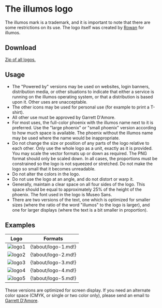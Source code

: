 # The illumos logo

The illumos mark is a trademark, and it is important to note that there are
some restrictions on its use. The logo itself was created by
[Rowan](mailto:rown@roseviolet.net) for illumos.

## Download

[Zip of all logos.](http://wiki.smartos.org/download/attachments/753667/illumos_logos.zip)

## Usage

* The "Powered by" versions may be used on websites, login banners, distribution media, or other situations to indicate that either a service is running on the illumos operating system, or that a distribution is based upon it. Other uses are unacceptable.
* The other icons may be used for personal use (for example to print a T-shirt).
* All other use must be approved by Garrett D'Amore.
* For most uses, the full-color phoenix with the illumos name next to it is preferred. Use the "large phoenix" or "small phoenix" version according to how much space is available. The phoenix without the illumos name may be used where the name would be inappropriate.
* Do not change the size or position of any parts of the logo relative to each other. Only use the whole logo as a unit, exactly as it is provided. You may scale the vector formats up or down as required. The PNG format should only be scaled down. In all cases, the proportions must be constrained so the logo is not squeezed or stretched. Do not make the logo so small that it becomes unreadable.
* Do not alter the colors in the logo.
* Do not use the logo at an angle, and do not distort or warp it.
* Generally, maintain a clear space on all four sides of the logo. This space should be equal to approximately 25% of the height of the phoenix.  The font used in the logo is Museo Sans.
* There are two versions of the text, one which is optimized for smaller sizes (where the ratio of the word "illumos" to the logo is larger), and one for larger displays (where the text is a bit smaller in proportion).

## Examples

| Logo | Formats |
|---|---|
| ![logo1](../images/logo/PhoenixRGB.png) | {!about/logo-1.md!} |
| ![logo2](../images/logo/MediumPhoenixLogotypeRGB.png) | {!about/logo-2.md!} |
| ![logo3](../images/logo/DarkMediumPhoenixLogotypeRGB.png) | {!about/logo-3.md!} |
| ![logo4](../images/logo/Illumos-web-126px.png) | {!about/logo-4.md!} |
| ![logo5](../images/logo/Illumos-web-dark-63px.png) | {!about/logo-5.md!} |

These versions are optimized for screen display. If you need an alternate color
space (CMYK, or single or two color only), please send an email to [Garrett
D'Amore](mailto:garrett@damore.org).
